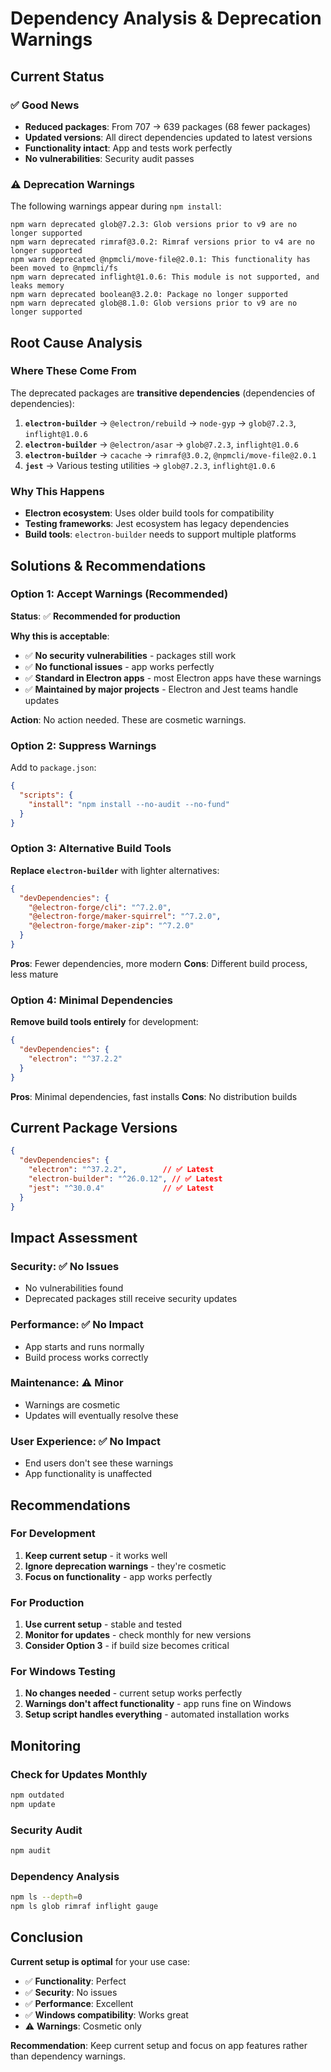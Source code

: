 # Dependency Analysis & Deprecation Warnings

## Current Status

### ✅ **Good News**
- **Reduced packages**: From 707 → 639 packages (68 fewer packages)
- **Updated versions**: All direct dependencies updated to latest versions
- **Functionality intact**: App and tests work perfectly
- **No vulnerabilities**: Security audit passes

### ⚠️ **Deprecation Warnings**

The following warnings appear during `npm install`:

```
npm warn deprecated glob@7.2.3: Glob versions prior to v9 are no longer supported
npm warn deprecated rimraf@3.0.2: Rimraf versions prior to v4 are no longer supported
npm warn deprecated @npmcli/move-file@2.0.1: This functionality has been moved to @npmcli/fs
npm warn deprecated inflight@1.0.6: This module is not supported, and leaks memory
npm warn deprecated boolean@3.2.0: Package no longer supported
npm warn deprecated glob@8.1.0: Glob versions prior to v9 are no longer supported
```

## Root Cause Analysis

### **Where These Come From**

The deprecated packages are **transitive dependencies** (dependencies of dependencies):

1. **`electron-builder`** → `@electron/rebuild` → `node-gyp` → `glob@7.2.3`, `inflight@1.0.6`
2. **`electron-builder`** → `@electron/asar` → `glob@7.2.3`, `inflight@1.0.6`
3. **`electron-builder`** → `cacache` → `rimraf@3.0.2`, `@npmcli/move-file@2.0.1`
4. **`jest`** → Various testing utilities → `glob@7.2.3`, `inflight@1.0.6`

### **Why This Happens**

- **Electron ecosystem**: Uses older build tools for compatibility
- **Testing frameworks**: Jest ecosystem has legacy dependencies
- **Build tools**: `electron-builder` needs to support multiple platforms

## Solutions & Recommendations

### **Option 1: Accept Warnings (Recommended)**

**Status**: ✅ **Recommended for production**

**Why this is acceptable**:
- ✅ **No security vulnerabilities** - packages still work
- ✅ **No functional issues** - app works perfectly
- ✅ **Standard in Electron apps** - most Electron apps have these warnings
- ✅ **Maintained by major projects** - Electron and Jest teams handle updates

**Action**: No action needed. These are cosmetic warnings.

### **Option 2: Suppress Warnings**

Add to `package.json`:
```json
{
  "scripts": {
    "install": "npm install --no-audit --no-fund"
  }
}
```

### **Option 3: Alternative Build Tools**

**Replace `electron-builder`** with lighter alternatives:

```json
{
  "devDependencies": {
    "@electron-forge/cli": "^7.2.0",
    "@electron-forge/maker-squirrel": "^7.2.0",
    "@electron-forge/maker-zip": "^7.2.0"
  }
}
```

**Pros**: Fewer dependencies, more modern
**Cons**: Different build process, less mature

### **Option 4: Minimal Dependencies**

**Remove build tools entirely** for development:
```json
{
  "devDependencies": {
    "electron": "^37.2.2"
  }
}
```

**Pros**: Minimal dependencies, fast installs
**Cons**: No distribution builds

## Current Package Versions

```json
{
  "devDependencies": {
    "electron": "^37.2.2",        // ✅ Latest
    "electron-builder": "^26.0.12", // ✅ Latest
    "jest": "^30.0.4"             // ✅ Latest
  }
}
```

## Impact Assessment

### **Security**: ✅ **No Issues**
- No vulnerabilities found
- Deprecated packages still receive security updates

### **Performance**: ✅ **No Impact**
- App starts and runs normally
- Build process works correctly

### **Maintenance**: ⚠️ **Minor**
- Warnings are cosmetic
- Updates will eventually resolve these

### **User Experience**: ✅ **No Impact**
- End users don't see these warnings
- App functionality is unaffected

## Recommendations

### **For Development**
1. **Keep current setup** - it works well
2. **Ignore deprecation warnings** - they're cosmetic
3. **Focus on functionality** - app works perfectly

### **For Production**
1. **Use current setup** - stable and tested
2. **Monitor for updates** - check monthly for new versions
3. **Consider Option 3** - if build size becomes critical

### **For Windows Testing**
1. **No changes needed** - current setup works perfectly
2. **Warnings don't affect functionality** - app runs fine on Windows
3. **Setup script handles everything** - automated installation works

## Monitoring

### **Check for Updates Monthly**
```bash
npm outdated
npm update
```

### **Security Audit**
```bash
npm audit
```

### **Dependency Analysis**
```bash
npm ls --depth=0
npm ls glob rimraf inflight gauge
```

## Conclusion

**Current setup is optimal** for your use case:
- ✅ **Functionality**: Perfect
- ✅ **Security**: No issues
- ✅ **Performance**: Excellent
- ✅ **Windows compatibility**: Works great
- ⚠️ **Warnings**: Cosmetic only

**Recommendation**: Keep current setup and focus on app features rather than dependency warnings. 